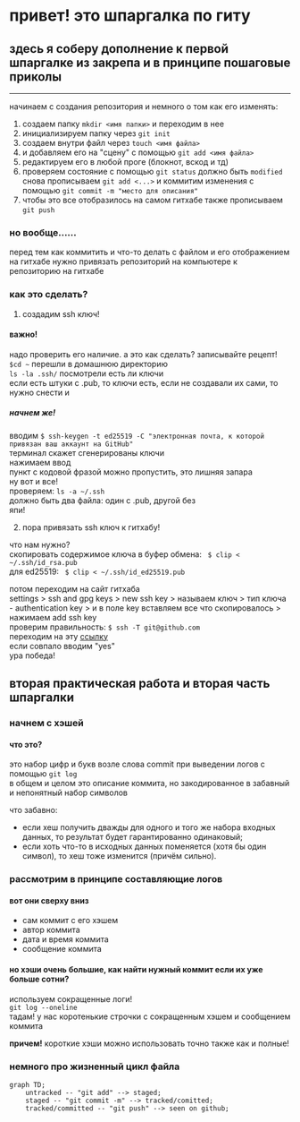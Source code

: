 # привет! это шпаргалка по гиту
## здесь я соберу дополнение к первой шпаргалке из закрепа и в принципе пошаговые приколы
---
начинаем с создания репозитория и немного о том как его изменять: 
1. создаем папку ```mkdir <имя папки>``` и переходим в  нее
2. инициализируем папку через ```git init``` 
3. создаем внутри файл через ```touch <имя файла>```
4. и добавляем его на "сцену" с помощью ```git add <имя файла>```
5. редактируем его в любой проге (блокнот, вскод и тд)
6. проверяем состояние с помощью ```git status``` должно быть ```modified``` снова прописываем ```git add <...>``` и коммитим изменения с помощью ```git commit -m "место для описания"```
7. чтобы это все отобразилось на самом гитхабе также прописываем ```git push```

### но вообще......
перед тем как коммитить и что-то делать с файлом и его отображением на гитхабе нужно привязать репозиторий на компьютере к репозиторию на гитхабе
### как это сделать?
1. создадим ssh ключ!
#### важно! 
надо проверить его наличие. а это как сделать? записывайте рецепт!  
```$cd ~``` перешли в домашнюю директорию  
```ls -la .ssh/``` посмотрели есть ли ключи  
если есть штуки с .pub, то ключи есть, если не создавали их сами, то нужно снести и  

##### начнем же!
вводим ```$ ssh-keygen -t ed25519 -C "электронная почта, к которой привязан ваш аккаунт на GitHub"```   
терминал скажет сгенерированы ключи  
нажимаем ввод  
пункт с кодовой фразой можно пропустить, это лишняя запара  
ну вот и все!  
проверяем: ```ls -a ~/.ssh```   
должно быть два файла: один с .pub, другой без  
япи!

2. пора привязать ssh ключ к гитхабу!  

что нам нужно?  
скопировать содержимое ключа в буфер обмена: ``` $ clip < ~/.ssh/id_rsa.pub```   
для ed25519: ``` $ clip < ~/.ssh/id_ed25519.pub```

потом переходим на сайт гитхаба  
settings > ssh and gpg keys > new ssh key > называем ключ > тип ключа - authentication key > и в поле key вставляем все что скопировалось > нажимаем add ssh key  
проверим правильность: 
```$ ssh -T git@github.com```  
переходим на эту [ссылку](https://docs.github.com/en/authentication/keeping-your-account-and-data-secure/githubs-ssh-key-fingerprints)  
если совпало вводим "yes"  
ура победа!  

## вторая практическая работа и вторая часть шпаргалки

### начнем с хэшей

#### что это?  

это набор цифр и букв возле слова commit при выведении логов с помощью ```git log```  
в общем и целом это описание коммита, но закодированное в забавный и непонятный набор символов  

что забавно: 
* если хеш получить дважды для одного и того же набора входных данных, то результат будет гарантированно одинаковый;
* если хоть что-то в исходных данных поменяется (хотя бы один символ), то хеш тоже изменится (причём сильно).

### рассмотрим в принципе составляющие логов

#### вот они сверху вниз
* сам коммит с его хэшем
* автор коммита
* дата и время коммита
* сообщение коммита

#### но хэши очень большие, как найти нужный коммит если их уже больше сотни?
используем сокращенные логи!  
```git log --oneline```  
тадам! у нас коротенькие строчки с сокращенным хэшем и сообщением коммита

**причем!** короткие хэши можно использовать точно также как и полные!

### немного про жизненный цикл файла

```mermaid 
graph TD;
    untracked -- "git add" --> staged;
    staged -- "git commit -m" --> tracked/comitted;
    tracked/committed -- "git push" --> seen on github;
```